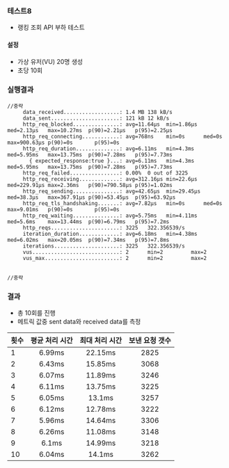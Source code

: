 ### 테스트8
- 랭킹 조회 API 부하 테스트

#### 설정
- 가상 유저(VU) 20명 생성
- 초당 10회


### 실행결과
```
//중략
     data_received..................: 1.4 MB 138 kB/s
     data_sent......................: 121 kB 12 kB/s
     http_req_blocked...............: avg=11.64µs  min=1.86µs  med=2.13µs   max=10.27ms  p(90)=2.21µs   p(95)=2.25µs
     http_req_connecting............: avg=768ns    min=0s      med=0s       max=900.63µs p(90)=0s       p(95)=0s    
     http_req_duration..............: avg=6.11ms   min=4.3ms   med=5.95ms   max=13.75ms  p(90)=7.28ms   p(95)=7.73ms
       { expected_response:true }...: avg=6.11ms   min=4.3ms   med=5.95ms   max=13.75ms  p(90)=7.28ms   p(95)=7.73ms
     http_req_failed................: 0.00%  0 out of 3225
     http_req_receiving.............: avg=312.16µs min=22.6µs  med=229.91µs max=2.36ms   p(90)=790.58µs p(95)=1.02ms
     http_req_sending...............: avg=42.65µs  min=29.45µs med=38.3µs   max=367.91µs p(90)=53.45µs  p(95)=63.92µs
     http_req_tls_handshaking.......: avg=7.82µs   min=0s      med=0s       max=9.01ms   p(90)=0s       p(95)=0s    
     http_req_waiting...............: avg=5.75ms   min=4.11ms  med=5.6ms    max=13.44ms  p(90)=6.79ms   p(95)=7.2ms 
     http_reqs......................: 3225   322.356539/s
     iteration_duration.............: avg=6.18ms   min=4.38ms  med=6.02ms   max=20.05ms  p(90)=7.34ms   p(95)=7.8ms 
     iterations.....................: 3225   322.356539/s
     vus............................: 2      min=2         max=2
     vus_max........................: 2      min=2         max=2


//중략
```
### 결과
- 총 10회를 진행
- 메트릭 값중 sent data와 received data를 측정

| 횟수 | 평균 처리 시간 | 최대 처리 시간 | 보낸 요청 갯수 |
|:---|:--------:|:--------:|:--------:|
| 1  |  6.99ms  |   22.15ms    |    2825    |
| 2  |  6.43ms  |   15.85ms    |   3068    |
| 3  |  6.07ms  |   11.89ms    |    3246    |
| 4  |  6.11ms  |   13.75ms    |  3225   |
| 5  |  6.05ms  |  13.1ms    |    3257    |
| 6  |   6.12ms    |   12.78ms    |   3222   |
| 7  |   5.96ms    |   14.64ms    |   3306    |
| 8  |   6.26ms    |   11.08ms    |    3148     |
| 9  |   6.1ms    |   14.99ms    |   3218   |
| 10 |   6.04ms    |   14.1ms    |    3262     |





